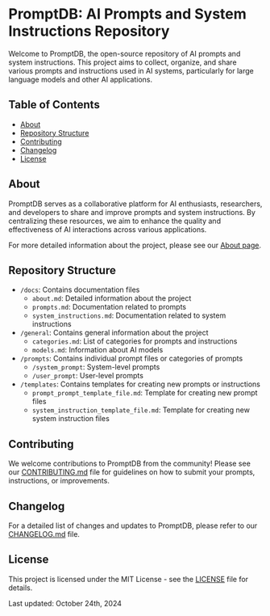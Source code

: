 # PromptDB: AI Prompts and System Instructions Repository

Welcome to PromptDB, the open-source repository of AI prompts and system instructions. This project aims to collect, organize, and share various prompts and instructions used in AI systems, particularly for large language models and other AI applications.

## Table of Contents

- [About](#about)
- [Repository Structure](#repository-structure)
- [Contributing](#contributing)
- [Changelog](#changelog)
- [License](#license)

## About

PromptDB serves as a collaborative platform for AI enthusiasts, researchers, and developers to share and improve prompts and system instructions. By centralizing these resources, we aim to enhance the quality and effectiveness of AI interactions across various applications.

For more detailed information about the project, please see our [About page](docs/about.md).

## Repository Structure

- `/docs`: Contains documentation files
  - `about.md`: Detailed information about the project
  - `prompts.md`: Documentation related to prompts
  - `system_instructions.md`: Documentation related to system instructions
- `/general`: Contains general information about the project
  - `categories.md`: List of categories for prompts and instructions
  - `models.md`: Information about AI models
- `/prompts`: Contains individual prompt files or categories of prompts
  - `/system_prompt`: System-level prompts
  - `/user_prompt`: User-level prompts
- `/templates`: Contains templates for creating new prompts or instructions
  - `prompt_prompt_template_file.md`: Template for creating new prompt files
  - `system_instruction_template_file.md`: Template for creating new system instruction files

## Contributing

We welcome contributions to PromptDB from the community! Please see our [CONTRIBUTING.md](CONTRIBUTING.md) file for guidelines on how to submit your prompts, instructions, or improvements.

## Changelog

For a detailed list of changes and updates to PromptDB, please refer to our [CHANGELOG.md](CHANGELOG.md) file.

## License

This project is licensed under the MIT License - see the [LICENSE](LICENSE) file for details.

Last updated: October 24th, 2024
